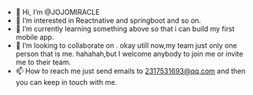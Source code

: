 - 👋 Hi, I’m @JOJOMIRACLE
- 👀 I’m interested in Reactnative and springboot and so on.
- 🌱 I’m currently learning something above so that i can build my first mobile app.
- 💞️ I’m looking to collaborate on . okay utill now,my team just only one person that is me. hahahah,but  I welcome anybody to join me or invite me to their team.
- 📫 How to reach me just send emails to 2317531693@qq.com and then you can keep in touch with me.

<!---
JOJOMIRACLE/JOJOMIRACLE is a ✨ special ✨ repository because its `README.md` (this file) appears on your GitHub profile.
You can click the Preview link to take a look at your changes.
--->
